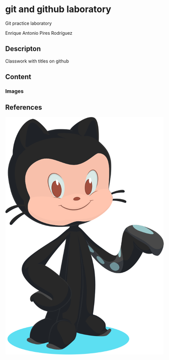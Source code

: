 # git and github laboratory

Git practice laboratory

Enrique Antonio Pires Rodríguez 

<h2>Descripton</h2>
Classwork with titles on github

<h2>Content</h2>
<h3>Images</h3>


<h2>References</h2>

![base-octocat](base-octocat.svg)



